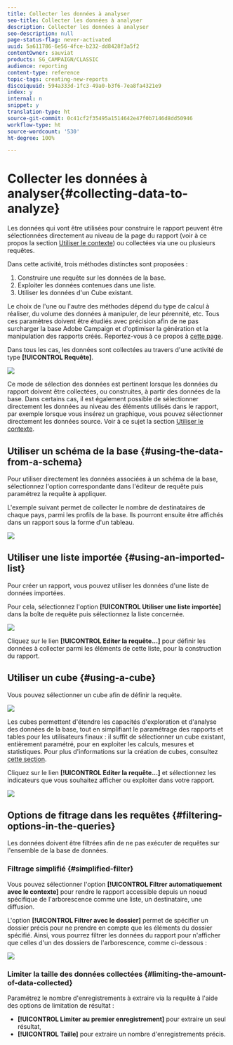 ```yaml
---
title: Collecter les données à analyser
seo-title: Collecter les données à analyser
description: Collecter les données à analyser
seo-description: null
page-status-flag: never-activated
uuid: 5a611786-6e56-4fce-b232-dd8428f3a5f2
contentOwner: sauviat
products: SG_CAMPAIGN/CLASSIC
audience: reporting
content-type: reference
topic-tags: creating-new-reports
discoiquuid: 594a333d-1fc3-49a0-b3f6-7ea8fa4321e9
index: y
internal: n
snippet: y
translation-type: ht
source-git-commit: 0c41cf2f35495a1514642e47f0b7146d8dd50946
workflow-type: ht
source-wordcount: '530'
ht-degree: 100%

---
```



# Collecter les données à analyser{#collecting-data-to-analyze}

Les données qui vont être utilisées pour construire le rapport peuvent être sélectionnées directement au niveau de la page du rapport (voir à ce propos la section [Utiliser le contexte](../../reporting/using/using-the-context.md)) ou collectées via une ou plusieurs requêtes.

Dans cette activité, trois méthodes distinctes sont proposées :

1. Construire une requête sur les données de la base.
1. Exploiter les données contenues dans une liste.
1. Utiliser les données d&#39;un Cube existant.

Le choix de l&#39;une ou l&#39;autre des méthodes dépend du type de calcul à réaliser, du volume des données à manipuler, de leur pérennité, etc. Tous ces paramètres doivent être étudiés avec précision afin de ne pas surcharger la base Adobe Campaign et d&#39;optimiser la génération et la manipulation des rapports créés. Reportez-vous à ce propos à [cette page](../../reporting/using/best-practices.md#optimizing-report-creation).

Dans tous les cas, les données sont collectées au travers d&#39;une activité de type **[!UICONTROL Requête]**.

![](assets/reporting_query_edit.png)

Ce mode de sélection des données est pertinent lorsque les données du rapport doivent être collectées, ou construites, à partir des données de la base. Dans certains cas, il est également possible de sélectionner directement les données au niveau des éléments utilisés dans le rapport, par exemple lorsque vous insérez un graphique, vous pouvez sélectionner directement les données source. Voir à ce sujet la section [Utiliser le contexte](../../reporting/using/using-the-context.md).

## Utiliser un schéma de la base {#using-the-data-from-a-schema}

Pour utiliser directement les données associées à un schéma de la base, sélectionnez l&#39;option correspondante dans l&#39;éditeur de requête puis paramétrez la requête à appliquer.

L&#39;exemple suivant permet de collecter le nombre de destinataires de chaque pays, parmi les profils de la base. Ils pourront ensuite être affichés dans un rapport sous la forme d&#39;un tableau.

![](assets/reporting_query_from_schema.png)

## Utiliser une liste importée {#using-an-imported-list}

Pour créer un rapport, vous pouvez utiliser les données d&#39;une liste de données importées.

Pour cela, sélectionnez l&#39;option **[!UICONTROL Utiliser une liste importée]** dans la boîte de requête puis sélectionnez la liste concernée.

![](assets/reporting_query_from_list.png)

Cliquez sur le lien **[!UICONTROL Editer la requête...]** pour définir les données à collecter parmi les éléments de cette liste, pour la construction du rapport.

## Utiliser un cube {#using-a-cube}

Vous pouvez sélectionner un cube afin de définir la requête.

![](assets/reporting_query_from_cube.png)

Les cubes permettent d&#39;étendre les capacités d&#39;exploration et d&#39;analyse des données de la base, tout en simplifiant le paramétrage des rapports et tables pour les utilisateurs finaux : il suffit de sélectionner un cube existant, entièrement paramétré, pour en exploiter les calculs, mesures et statistiques. Pour plus d&#39;informations sur la création de cubes, consultez [cette section](../../reporting/using/about-cubes.md).

Cliquez sur le lien **[!UICONTROL Editer la requête...]** et sélectionnez les indicateurs que vous souhaitez afficher ou exploiter dans votre rapport.

![](assets/reporting_query_from_cube_edit_query.png)

## Options de fitrage dans les requêtes {#filtering-options-in-the-queries}

Les données doivent être filtrées afin de ne pas exécuter de requêtes sur l&#39;ensemble de la base de données.

### Filtrage simplifié {#simplified-filter}

Vous pouvez sélectionner l&#39;option **[!UICONTROL Filtrer automatiquement avec le contexte]** pour rendre le rapport accessible depuis un noeud spécifique de l&#39;arborescence comme une liste, un destinataire, une diffusion.

L&#39;option **[!UICONTROL Filtrer avec le dossier]** permet de spécifier un dossier précis pour ne prendre en compte que les éléments du dossier spécifié. Ainsi, vous pourrez filtrer les données du rapport pour n&#39;afficher que celles d&#39;un des dossiers de l&#39;arborescence, comme ci-dessous :

![](assets/reporting_control_folder.png)

### Limiter la taille des données collectées {#limiting-the-amount-of-data-collected}

Paramétrez le nombre d&#39;enregistrements à extraire via la requête à l&#39;aide des options de limitation de résultat :

* **[!UICONTROL Limiter au premier enregistrement]** pour extraire un seul résultat,
* **[!UICONTROL Taille]** pour extraire un nombre d&#39;enregistrements précis.

